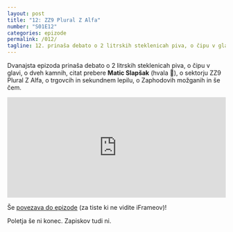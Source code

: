 ```yaml
---
layout: post
title: "12: ZZ9 Plural Z Alfa"
number: "S01E12"
categories: epizode
permalink: /012/
tagline: 12. prinaša debato o 2 litrskih steklenicah piva, o čipu v glavi, o dveh kamnih, o sektorju ZZ9 Plural Z Alfa, o trgovcih in sekundnem lepilu, o Zaphodovih 🧠 in še čem.   Citat prebere Matic Slapšak.
---
```


Dvanajsta epizoda prinaša debato o 2 litrskih steklenicah piva, o čipu v glavi, o dveh kamnih, citat prebere **Matic Slapšak** (hvala 🙏), o sektorju ZZ9 Plural Z Alfa, o trgovcih in sekundnem lepilu, o Zaphodovih možganih in še čem.   

<iframe src="https://open.spotify.com/embed-podcast/episode/1nJqJBXAI02PemjNk5UMWM" width="100%" height="232" frameborder="0" allowtransparency="true" allow="encrypted-media"></iframe>

Še [povezava do epizode](https://apple.co/3kYPU1g) (za tiste ki ne vidite iFrameov)!

Poletja še ni konec. Zapiskov tudi ni.
